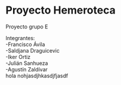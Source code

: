 # Proyecto Hemeroteca
Proyecto grupo E

Integrantes:  
-Francisco Ávila  
-Saldjana Draguicevic  
-Iker Ortiz  
-Julián Sanhueza  
-Agustín Zaldívar  
hola
nohjasdjhkasdjfjasdf